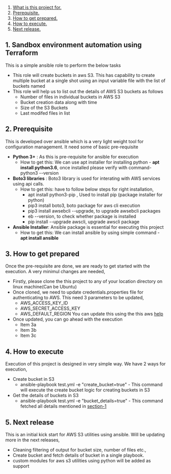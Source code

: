 1. [ What is this project for. ](#Whatisthisprojectfor)
2. [ Prerequisite. ](#Prerequisite)
3. [ How to get prepared. ](#Howtogetprepared)
4. [ How to execute. ](#Howtoexecute)
5. [ Next release. ](#Nextrelease)

<a name="Whatisthisprojectfor"></a>
## 1. Sandbox environment automation using Terraform
This is a simple ansible role to perform the below tasks 
* This role will create buckets in aws S3. This has capability to create multiple bucket at a single shot using an input variable file with the list of buckets named
* This role will help us to list out the details of AWS S3 buckets as follows
  * Number of files in individual buckets in AWS S3
  * Bucket creation data along with time
  * Size of the S3 Buckets
  * Last modifed files in list
<a name="Prerequisite"></a>
## 2. Prerequisite
This is developed over ansible which is a very light weight tool for configuration management. It need some of basic pre-requisite
* **Python 3+** : As this is pre-requisite for ansible for execution
  * How to get this: We can use apt installer for installing python - **apt install python3.6**, once installed please verify with command- python3 --version
* **Boto3 libraries** : Boto3 library is used for interating with AWS services using api calls. 
  * How to get this: have to follow below steps for right installation,
    * apt install python3-pip , Used to install pip (package installer for python) 
    * pip3 install boto3, boto package for aws cli execution
    * pip3 install awsebcli --upgrade, to upgrade awsebcli packages
    * eb --version, to check whether package is installed
    * pip install --upgrade awscli, upgrade awscli package
* **Ansible Installer**: Ansible package is essential for executing this project
  * How to get this: We can install ansible by using simple command - **apt install ansible**

<a name="Howtogetprepared"></a>
## 3. How to get prepared
Once the pre-requisite are done, we are ready to get started with the execution. A very minimul changes are needed,
* Firstly, please clone the this project to any of your location directory on linux machine(Can be Ubuntu)
* Once cloned, we need to update credentials.properties file for authenticating to AWS. This need 3 parameters to be updated,
  * AWS_ACCESS_KEY_ID
  * AWS_SECRET_ACCESS_KEY
  * AWS_DEFAULT_REGION
  You can update this using the this aws [help](https://docs.aws.amazon.com/sdk-for-javascript/v2/developer-guide/getting-your-credentials.html) 
* Once updated, you can go ahead with the execution
  * Item 3a
  * Item 3b
  * Item 3c

<a name="Howtoexecute"></a>
## 4. How to execute
Execution of this project is designed in very simple way. We have 2 ways for execution,
* Create bucket in S3
  * ansible-playbook test.yml -e "create_bucket=true"  - This command will execute the create bucket logic for creating buckets in S3
* Get the details of buckets in S3
  * ansible-playbook test.yml -e "bucket_details=true" - This command fetched all details mentioned in [section-1](#Whatisthisprojectfor)
  
<a name="Nextrelease"></a>
## 5. Next release
This is an initial kick start for AWS S3 utilities using ansible. Will be updating more in the next releases,
* Cleaning filtering of output for bucket size, number of files etc.,
* Create bucket and fetch details of bucket in a single playbook.
* custom modules for aws s3 utilities using python will be added as support
